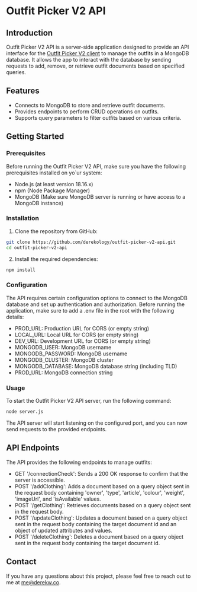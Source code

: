 # Outfit Picker V2 API

## Introduction

Outfit Picker V2 API is a server-side application designed to provide an API interface for the [Outfit Picker V2 client](https://github.com/derekology/outfit-picker-v2-client) to manage the outfits in a MongoDB database. It allows the app to interact with the database by sending requests to add, remove, or retrieve outfit documents based on specified queries.

## Features

- Connects to MongoDB to store and retrieve outfit documents.
- Provides endpoints to perform CRUD operations on outfits.
- Supports query parameters to filter outfits based on various criteria.

## Getting Started

### Prerequisites

Before running the Outfit Picker V2 API, make sure you have the following prerequisites installed on yo`ur system:

- Node.js (at least version 18.16.x)
- npm (Node Package Manager)
- MongoDB (Make sure MongoDB server is running or have access to a MongoDB instance)

### Installation

1. Clone the repository from GitHub:

```bash
git clone https://github.com/derekology/outfit-picker-v2-api.git
cd outfit-picker-v2-api
```

2. Install the required dependencies:

```bash
npm install
```

### Configuration

The API requires certain configuration options to connect to the MongoDB database and set up authentication and authorization. Before running the application, make sure to add a .env file in the root with the following details:

- PROD_URL: Production URL for CORS (or empty string)
- LOCAL_URL: Local URL for CORS (or empty string)
- DEV_URL: Development URL for CORS (or empty string)
- MONGODB_USER: MongoDB username
- MONGODB_PASSWORD: MongoDB username
- MONGODB_CLUSTER: MongoDB cluster
- MONGODB_DATABASE: MongoDB database string (including TLD)
- PROD_URL: MongoDB connection string

### Usage

To start the Outfit Picker V2 API server, run the following command:

```bash
node server.js
```

The API server will start listening on the configured port, and you can now send requests to the provided endpoints.

## API Endpoints

The API provides the following endpoints to manage outfits:

- GET '/connectionCheck': Sends a 200 OK response to confirm that the server is accessible.
- POST '/addClothing': Adds a document based on a query object sent in the request body containing 'owner', 'type', 'article', 'colour', 'weight', 'imageUrl', and 'isAvailable' values.
- POST '/getClothing': Retrieves documents based on a query object sent in the request body.
- POST '/updateClothing': Updates a document based on a query object sent in the request body containing the target document id and an object of updated attributes and values.
- POST '/deleteClothing': Deletes a document based on a query object sent in the request body containing the target document id.

## Contact

If you have any questions about this project, please feel free to reach out to me at me@derekw.co.
